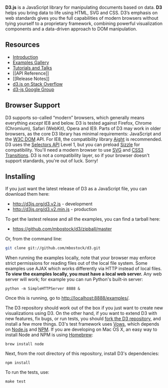 **D3.js** is a JavaScript library for manipulating documents based on data. **D3** helps you bring data to life using HTML, SVG and CSS. D3’s emphasis on web standards gives you the full capabilities of modern browsers without tying yourself to a proprietary framework, combining powerful visualization components and a data-driven approach to DOM manipulation.

## Resources

* [Introduction](http://mbostock.github.com/d3/)
* [Examples Gallery](./Gallery)
* [Tutorials and Talks](./Tutorials)
* [[API Reference]]
* [[Release Notes]]
* [d3.js on Stack Overflow](http://stackoverflow.com/questions/tagged/d3.js)
* [d3-js Google Group](http://groups.google.com/group/d3-js)

## Browser Support

D3 supports so-called “modern” browsers, which generally means everything _except_ IE8 and below. D3 is tested against Firefox, Chrome (Chromium), Safari (WebKit), Opera and IE9. Parts of D3 may work in older browsers, as the core D3 library has minimal requirements: JavaScript and the [W3C DOM](http://www.w3.org/DOM/) API. For IE8, the compatibility library [Aight](https://github.com/shawnbot/aight) is recommended. D3 uses the [Selectors API](http://www.w3.org/TR/selectors-api/) Level 1, but you can preload [Sizzle](http://sizzlejs.com/) for compatibility. You'll need a modern browser to use [SVG](http://www.w3.org/TR/SVG/) and [CSS3 Transitions](http://www.w3.org/TR/css3-transitions/). D3 is not a compatibility layer, so if your browser doesn't support standards, you're out of luck. Sorry!

## Installing

If you just want the latest release of D3 as a JavaScript file, you can download them here:

* http://d3js.org/d3.v2.js - development
* http://d3js.org/d3.v2.min.js - production

To get the lastest release and all the examples, you can find a tarball here:

* https://github.com/mbostock/d3/zipball/master

Or, from the command line:

```bash
git clone git://github.com/mbostock/d3.git
```

When running the examples locally, note that your browser may enforce strict permissions for reading files out of the local file system. Some examples use AJAX which works differently via HTTP instead of local files. **To view the examples locally, you must have a local web server.** Any web server will work; for example you can run Python's built-in server:

    python -m SimpleHTTPServer 8888 &

Once this is running, go to <http://localhost:8888/examples/>.

The D3 repository should work out of the box if you just want to create new visualizations using D3. On the other hand, if you want to extend D3 with new features, fix bugs, or run tests, you should [fork the D3 repository](/mbostock/d3/fork_select), and install a few more things. D3's test framework uses [Vows](http://vowsjs.org), which depends on [Node.js](http://nodejs.org/) and [NPM](http://npmjs.org/). If you are developing on Mac OS X, an easy way to install Node and NPM is using [Homebrew](http://mxcl.github.com/homebrew/):

    brew install node

Next, from the root directory of this repository, install D3's dependencies:

    npm install

To run the tests, use:

    make test